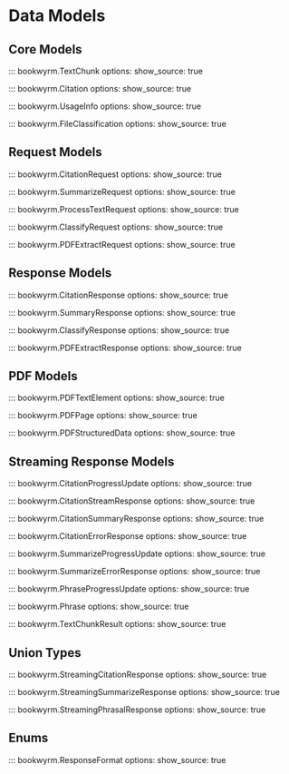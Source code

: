 # Data Models

## Core Models

::: bookwyrm.TextChunk
    options:
      show_source: true


::: bookwyrm.Citation
    options:
      show_source: true

::: bookwyrm.UsageInfo
    options:
      show_source: true

::: bookwyrm.FileClassification
    options:
      show_source: true

## Request Models

::: bookwyrm.CitationRequest
    options:
      show_source: true

::: bookwyrm.SummarizeRequest
    options:
      show_source: true

::: bookwyrm.ProcessTextRequest
    options:
      show_source: true

::: bookwyrm.ClassifyRequest
    options:
      show_source: true

::: bookwyrm.PDFExtractRequest
    options:
      show_source: true

## Response Models

::: bookwyrm.CitationResponse
    options:
      show_source: true

::: bookwyrm.SummaryResponse
    options:
      show_source: true

::: bookwyrm.ClassifyResponse
    options:
      show_source: true

::: bookwyrm.PDFExtractResponse
    options:
      show_source: true

## PDF Models

::: bookwyrm.PDFTextElement
    options:
      show_source: true

::: bookwyrm.PDFPage
    options:
      show_source: true

::: bookwyrm.PDFStructuredData
    options:
      show_source: true

## Streaming Response Models

::: bookwyrm.CitationProgressUpdate
    options:
      show_source: true

::: bookwyrm.CitationStreamResponse
    options:
      show_source: true

::: bookwyrm.CitationSummaryResponse
    options:
      show_source: true

::: bookwyrm.CitationErrorResponse
    options:
      show_source: true

::: bookwyrm.SummarizeProgressUpdate
    options:
      show_source: true

::: bookwyrm.SummarizeErrorResponse
    options:
      show_source: true

::: bookwyrm.PhraseProgressUpdate
    options:
      show_source: true

::: bookwyrm.Phrase
    options:
      show_source: true

::: bookwyrm.TextChunkResult
    options:
      show_source: true

## Union Types

::: bookwyrm.StreamingCitationResponse
    options:
      show_source: true

::: bookwyrm.StreamingSummarizeResponse
    options:
      show_source: true

::: bookwyrm.StreamingPhrasalResponse
    options:
      show_source: true

## Enums

::: bookwyrm.ResponseFormat
    options:
      show_source: true
